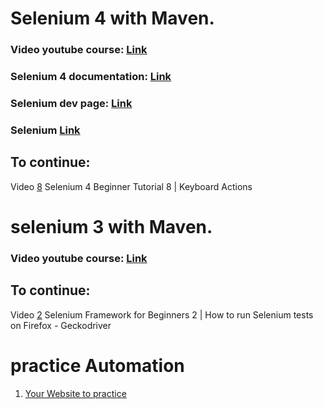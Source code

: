 # Selenium 4 with Maven. 

### Video youtube course: [Link](https://www.youtube.com/watch?v=HjYEjKWSbe8&list=PLhW3qG5bs-L_8bwNnMHdJ1Wq5M0sUmpSH&index=2)
### Selenium 4 documentation: [Link](https://www.selenium.dev/documentation/webdriver/getting_started/upgrade_to_selenium_4/)
### Selenium dev page: [Link](https://www.selenium.dev/selenium/docs/api/java/overview-summary.html)
### Selenium [Link](https://www.selenium.dev/documentation/webdriver/)

## To continue: 
Video [8](https://www.youtube.com/watch?v=1cAvnrnn5cY&list=PLhW3qG5bs-L_8bwNnMHdJ1Wq5M0sUmpSH&index=8)
Selenium 4 Beginner Tutorial 8 | Keyboard Actions

# selenium 3 with Maven.
### Video youtube course: [Link](https://www.youtube.com/watch?v=nCJoia7wosc&list=PLhW3qG5bs-L8oRay6qeS70vJYZ3SBQnFa&index=1&t=135s)
## To continue:
Video [2](https://www.youtube.com/watch?v=L4auw2m9W-w&list=PLhW3qG5bs-L8oRay6qeS70vJYZ3SBQnFa&index=4)
Selenium Framework for Beginners 2 | How to run Selenium tests on Firefox - Geckodriver

# practice Automation
1. [Your Website to practice](https://trytestingthis.netlify.app/)


